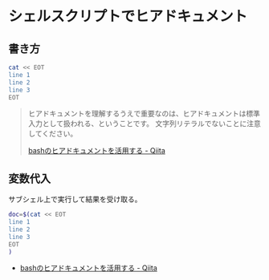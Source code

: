 # シェルスクリプトでヒアドキュメント

## 書き方

```bash
cat << EOT
line 1
line 2
line 3
EOT
```

> ヒアドキュメントを理解するうえで重要なのは、ヒアドキュメントは標準入力として扱われる、ということです。
> 文字列リテラルでないことに注意してください。
>
> [bashのヒアドキュメントを活用する - Qiita](http://qiita.com/take4s5i/items/e207cee4fb04385a9952)

## 変数代入

サブシェル上で実行して結果を受け取る。

```bash
doc=$(cat << EOT
line 1
line 2
line 3
EOT
)
```

- [bashのヒアドキュメントを活用する - Qiita](http://qiita.com/take4s5i/items/e207cee4fb04385a9952)
